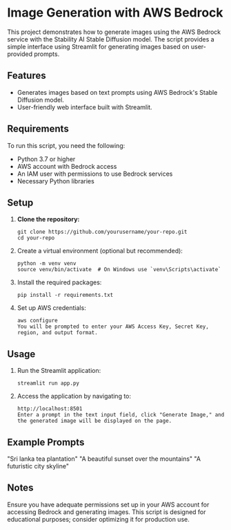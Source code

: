 # Image Generation with AWS Bedrock

This project demonstrates how to generate images using the AWS Bedrock service with the Stability AI Stable Diffusion model. The script provides a simple interface using Streamlit for generating images based on user-provided prompts.

## Features
- Generates images based on text prompts using AWS Bedrock's Stable Diffusion model.
- User-friendly web interface built with Streamlit.

## Requirements

To run this script, you need the following:

- Python 3.7 or higher
- AWS account with Bedrock access
- An IAM user with permissions to use Bedrock services
- Necessary Python libraries

## Setup

1. **Clone the repository:**
   ```
   git clone https://github.com/yourusername/your-repo.git
   cd your-repo

2. Create a virtual environment (optional but recommended):
   ```
   python -m venv venv
   source venv/bin/activate  # On Windows use `venv\Scripts\activate`
   
3. Install the required packages:
   ```
   pip install -r requirements.txt

4. Set up AWS credentials:
   ```
   aws configure
   You will be prompted to enter your AWS Access Key, Secret Key, region, and output format.

## Usage

1. Run the Streamlit application:
   ```
   streamlit run app.py

2. Access the application by navigating to:
   ```
   http://localhost:8501
   Enter a prompt in the text input field, click "Generate Image," and the generated image will be displayed on the page.

## Example Prompts
   "Sri lanka tea plantation"
   "A beautiful sunset over the mountains"
   "A futuristic city skyline"

## Notes
  Ensure you have adequate permissions set up in your AWS account for accessing Bedrock and generating images.
  This script is designed for educational purposes; consider optimizing it for production use.

